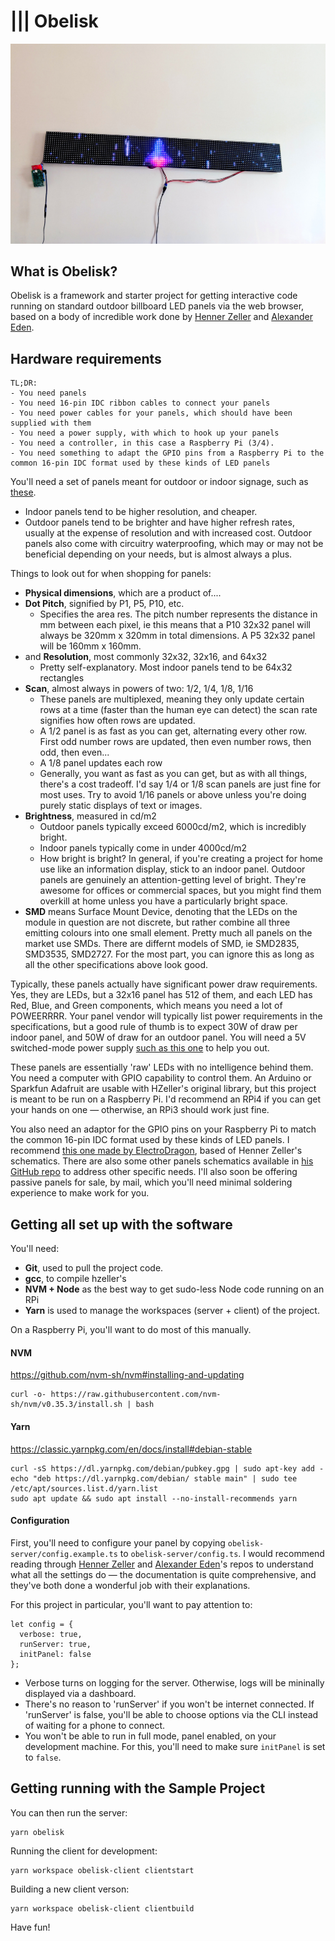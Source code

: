 # **|||** Obelisk

![](img/obelisk.jpg)

## What is Obelisk? 

Obelisk is a framework and starter project for getting interactive code running on standard outdoor billboard LED panels via the web browser, based on a body of incredible work done by [Henner Zeller](https://github.com/hzeller/rpi-rgb-led-matrix) and [Alexander Eden](https://github.com/alexeden/rpi-led-matrix). 

## Hardware requirements


```
TL;DR: 
- You need panels
- You need 16-pin IDC ribbon cables to connect your panels
- You need power cables for your panels, which should have been supplied with them
- You need a power supply, with which to hook up your panels
- You need a controller, in this case a Raspberry Pi (3/4). 
- You need something to adapt the GPIO pins from a Raspberry Pi to the common 16-pin IDC format used by these kinds of LED panels
```

You'll need a set of panels meant for outdoor or indoor signage, such as [these](https://www.aliexpress.com/item/32382300128.html). 

- Indoor panels tend to be higher resolution, and cheaper. 
- Outdoor panels tend to be brighter and have higher refresh rates, usually at the expense of resolution and with increased cost. Outdoor panels also come with circuitry waterproofing, which may or may not be beneficial depending on your needs, but is almost always a plus. 

Things to look out for when shopping for panels: 

- **Physical dimensions**, which are a product of....
- **Dot Pitch**, signified by P1, P5, P10, etc. 
	-	Specifies the area res. The pitch number represents the distance in mm between each pixel, ie this means that a P10 32x32 panel will always be 320mm x 320mm in total dimensions. A P5 32x32 panel will be 160mm x 160mm. 
- and **Resolution**, most commonly 32x32, 32x16, and 64x32
  - Pretty self-explanatory. Most indoor panels tend to be 64x32 rectangles
- **Scan**, almost always in powers of two: 1/2, 1/4, 1/8, 1/16
  - These panels are multiplexed, meaning they only update certain rows at a time (faster than the human eye can detect) the scan rate signifies how often rows are updated. 
  - A 1/2 panel is as fast as you can get, alternating every other row. First odd number rows are updated, then even number rows, then odd, then even... 
  - A 1/8 panel updates each row
  - Generally, you want as fast as you can get, but as with all things, there's a cost tradeoff. I'd say 1/4 or 1/8 scan panels are just fine for most uses. Try to avoid 1/16 panels or above unless you're doing purely static displays of text or images. 
- **Brightness**, measured in cd/m2
  - Outdoor panels typically exceed 6000cd/m2, which is incredibly bright. 
  - Indoor panels typically come in under 4000cd/m2
  - How bright is bright? In general, if you're creating a project for home use like an information display, stick to an indoor panel. Outdoor panels are genuinely an attention-getting level of bright. They're awesome for offices or commercial spaces, but you might find them overkill at home unless you have a particularly bright space. 
- **SMD** means Surface Mount Device, denoting that the LEDs on the module in question are not discrete, but rather combine all three emitting colours into one small element. Pretty much all panels on the market use SMDs. There are differnt models of SMD, ie SMD2835, SMD3535, SMD2727. For the most part, you can ignore this as long as all the other specifications above look good. 

Typically, these panels actually have significant power draw requirements. Yes, they are LEDs, but a 32x16 panel has 512 of them, and each LED has Red, Blue, and Green components, which means you need a lot of POWEERRRR. Your panel vendor will typically list power requirements in the specifications, but a good rule of thumb is to expect 30W of draw per indoor panel, and 50W of draw for an outdoor panel. You will need a 5V switched-mode power supply [such as this one](https://www.amazon.com/Aclorol-Universal-Transformer-Switching-Converter/) to help you out. 

These panels are essentially 'raw' LEDs with no intelligence behind them. You need a computer with GPIO capability to control them. An Arduino or Sparkfun Adafruit are usable with HZeller's original library, but this project is meant to be run on a Raspberry Pi. I'd recommend an RPi4 if you can get your hands on one — otherwise, an RPi3 should work just fine. 

You also need an adaptor for the GPIO pins on your Raspberry Pi to match the common 16-pin IDC format used by these kinds of LED panels. I recommend [this one made by ElectroDragon](https://www.electrodragon.com/product/rgb-matrix-panel-drive-board-raspberry-pi/), based of Henner Zeller's schematics. There are also some other panels schematics available in [his GitHub repo](https://github.com/hzeller/rpi-rgb-led-matrix) to address other specific needs. I'll also soon be offering passive panels for sale, by mail, which you'll need minimal soldering experience to make work for you. 

## Getting all set up with the software

 You'll need:
 
- **Git**, used to pull the project code. 
- **gcc**, to compile hzeller's 
- **NVM + Node** as the best way to get sudo-less Node code running on an RPi
- **Yarn** is used to manage the workspaces (server + client) of the project. 

On a Raspberry Pi, you'll want to do most of this manually. 

#### NVM

https://github.com/nvm-sh/nvm#installing-and-updating

```
curl -o- https://raw.githubusercontent.com/nvm-sh/nvm/v0.35.3/install.sh | bash
```


#### Yarn 

https://classic.yarnpkg.com/en/docs/install#debian-stable

```
curl -sS https://dl.yarnpkg.com/debian/pubkey.gpg | sudo apt-key add -
echo "deb https://dl.yarnpkg.com/debian/ stable main" | sudo tee /etc/apt/sources.list.d/yarn.list
sudo apt update && sudo apt install --no-install-recommends yarn
```

#### Configuration

First, you'll need to configure your panel by copying `obelisk-server/config.example.ts` to `obelisk-server/config.ts`. I would recommend reading through [Henner Zeller](https://github.com/hzeller/rpi-rgb-led-matrix) and [Alexander Eden](https://github.com/alexeden/rpi-led-matrix)'s repos to understand what all the settings do — the documentation is quite comprehensive, and they've both done a wonderful job with their explanations. 

For this project in particular, you'll want to pay attention to: 

```
let config = {
  verbose: true,
  runServer: true,
  initPanel: false
};
```

- Verbose turns on logging for the server. Otherwise, logs will be mininally displayed via a dashboard. 
- There's no reason to 'runServer' if you won't be internet connected. If 'runServer' is false, you'll be able to choose options via the CLI instead of waiting for a phone to connect. 
- You won't be able to run in full mode, panel enabled, on your development machine. For this, you'll need to make sure `initPanel` is set to `false`. 

## Getting running with the Sample Project


You can then run the server: 

```
yarn obelisk
```

Running the client for development: 

```
yarn workspace obelisk-client clientstart
```

Building a new client verson: 

```
yarn workspace obelisk-client clientbuild
```

Have fun! 
